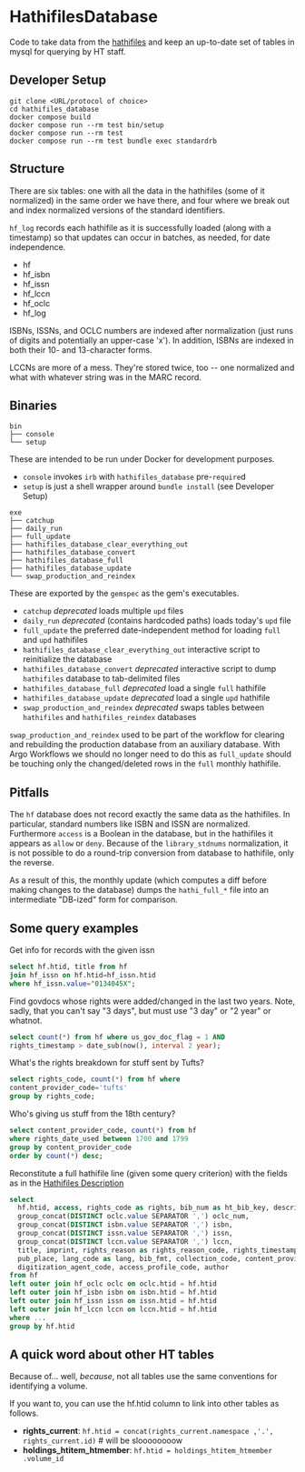# HathifilesDatabase

Code to take data from the [hathifiles](https://github.com/hathitrust/hathifiles)
and keep an up-to-date set of tables in mysql for querying by HT staff.

## Developer Setup
```
git clone <URL/protocol of choice>
cd hathifiles_database
docker compose build
docker compose run --rm test bin/setup
docker compose run --rm test
docker compose run --rm test bundle exec standardrb
```

## Structure

There are six tables: one with all the data in the hathifiles
(some of it normalized) in the same order we have there, and 
four where we break out and index normalized versions of the 
standard identifiers.

`hf_log` records each hathifile as it is successfully loaded (along with a timestamp)
so that updates can occur in batches, as needed, for date independence.

* hf
* hf_isbn
* hf_issn
* hf_lccn
* hf_oclc
* hf_log

ISBNs, ISSNs, and OCLC numbers are indexed after normalization (just
 runs of digits and potentially an upper-case 'x'). In addition, ISBNs
  are indexed in both their 10- and 13-character forms.
  
LCCNs are more of a mess. They're stored twice, too -- one normalized
 and what with whatever string was in the MARC record.

## Binaries
```
bin
├── console
└── setup
```
These are intended to be run under Docker for development purposes.

- `console` invokes `irb` with `hathifiles_database` pre-`require`d
- `setup` is just a shell wrapper around `bundle install` (see Developer Setup)

```
exe
├── catchup
├── daily_run
├── full_update
├── hathifiles_database_clear_everything_out
├── hathifiles_database_convert
├── hathifiles_database_full
├── hathifiles_database_update
└── swap_production_and_reindex
```
These are exported by the `gemspec` as the gem's executables.
- `catchup` _deprecated_ loads multiple `upd` files
- `daily_run` _deprecated_ (contains hardcoded paths) loads today's `upd` file
- `full_update` the preferred date-independent method for loading `full` and `upd` hathifiles
- `hathifiles_database_clear_everything_out` interactive script to reinitialize the database
- `hathifiles_database_convert` _deprecated_ interactive script to dump `hathifiles` database to tab-delimited files
- `hathifiles_database_full` _deprecated_ load a single `full` hathifile
- `hathifiles_database_update` _deprecated_ load a single `upd` hathifile
- `swap_production_and_reindex` _deprecated_ swaps tables between `hathifiles` and `hathifiles_reindex` databases

`swap_production_and_reindex` used to be part of the workflow for clearing and rebuilding the
production database from an auxiliary database. With Argo Workflows we should no longer need to
do this as `full_update` should be touching only the changed/deleted rows in the `full` monthly
hathifile.

## Pitfalls

The `hf` database does not record exactly the same data as the hathifiles.
In particular, standard numbers like ISBN and ISSN are normalized.
Furthermore `access` is a Boolean in the database, but in the hathifiles it appears as
`allow` or `deny`. Because of the `library_stdnums` normalization, it is not possible
to do a round-trip conversion from database to hathifile, only the reverse.

As a result of this, the monthly update (which computes a diff before making changes to
the database) dumps the `hathi_full_*` file into an intermediate "DB-ized" form for
comparison.

## Some query examples

Get info for records with the given issn

```sql
select hf.htid, title from hf 
join hf_issn on hf.htid=hf_issn.htid 
where hf_issn.value="0134045X";
```

Find govdocs whose rights were added/changed in the last two years.
Note, sadly, that you can't say "3 days", but must use "3 day"
or "2 year" or whatnot.

```sql
select count(*) from hf where us_gov_doc_flag = 1 AND
rights_timestamp > date_sub(now(), interval 2 year);
```

What's the rights breakdown for stuff sent by Tufts?

```sql
select rights_code, count(*) from hf where 
content_provider_code='tufts' 
group by rights_code;
```

Who's giving us stuff from the 18th century?
```sql
select content_provider_code, count(*) from hf 
where rights_date_used between 1700 and 1799 
group by content_provider_code 
order by count(*) desc;
```

Reconstitute a full hathifile line (given some query criterion) with the fields as in the [Hathifiles Description](https://www.hathitrust.org/hathifiles_description)

```sql
select 
  hf.htid, access, rights_code as rights, bib_num as ht_bib_key, description, source, source_bib_num,
  group_concat(DISTINCT oclc.value SEPARATOR ',') oclc_num,
  group_concat(DISTINCT isbn.value SEPARATOR ',') isbn,
  group_concat(DISTINCT issn.value SEPARATOR ',') issn,
  group_concat(DISTINCT lccn.value SEPARATOR ',') lccn,
  title, imprint, rights_reason as rights_reason_code, rights_timestamp, us_gov_doc_flag, rights_date_used,
  pub_place, lang_code as lang, bib_fmt, collection_code, content_provider_code, responsible_entity_code,
  digitization_agent_code, access_profile_code, author
from hf
left outer join hf_oclc oclc on oclc.htid = hf.htid
left outer join hf_isbn isbn on isbn.htid = hf.htid
left outer join hf_issn issn on issn.htid = hf.htid
left outer join hf_lccn lccn on lccn.htid = hf.htid
where ...
group by hf.htid
```

## A quick word about other HT tables

Because of... well, _because_, not all tables use the same conventions
for identifying a volume.

If you want to, you can use the hf.htid column to link into other tables
as follows.

* **rights_current**: `hf.htid = concat(rights_current.namespace
,'.', rights_current.id)` # will be sloooooooow
* **holdings_htitem_htmember**: `hf.htid = holdings_htitem_htmember
.volume_id`
 
